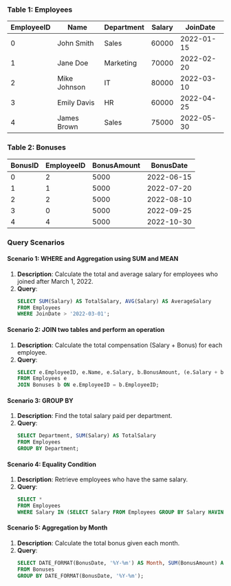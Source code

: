 ### Table 1: Employees
| EmployeeID | Name         | Department   | Salary | JoinDate   |
|------------|--------------|--------------|--------|------------|
| 0          | John Smith   | Sales        | 60000  | 2022-01-15 |
| 1          | Jane Doe     | Marketing    | 70000  | 2022-02-20 |
| 2          | Mike Johnson | IT           | 80000  | 2022-03-10 |
| 3          | Emily Davis  | HR           | 60000  | 2022-04-25 |
| 4          | James Brown  | Sales        | 75000  | 2022-05-30 |

### Table 2: Bonuses
| BonusID | EmployeeID | BonusAmount | BonusDate   |
|---------|------------|-------------|-------------|
| 0       | 2          | 5000        | 2022-06-15  |
| 1       | 1          | 5000        | 2022-07-20  |
| 2       | 2          | 5000        | 2022-08-10  |
| 3       | 0          | 5000        | 2022-09-25  |
| 4       | 4          | 5000        | 2022-10-30  |

### Query Scenarios

#### Scenario 1: WHERE and Aggregation using SUM and MEAN
1. **Description**: Calculate the total and average salary for employees who joined after March 1, 2022.
2. **Query**:
    ```sql
    SELECT SUM(Salary) AS TotalSalary, AVG(Salary) AS AverageSalary
    FROM Employees
    WHERE JoinDate > '2022-03-01';
    ```

#### Scenario 2: JOIN two tables and perform an operation
1. **Description**: Calculate the total compensation (Salary + Bonus) for each employee.
2. **Query**:
    ```sql
    SELECT e.EmployeeID, e.Name, e.Salary, b.BonusAmount, (e.Salary + b.BonusAmount) AS TotalCompensation
    FROM Employees e
    JOIN Bonuses b ON e.EmployeeID = b.EmployeeID;
    ```

#### Scenario 3: GROUP BY
1. **Description**: Find the total salary paid per department.
2. **Query**:
    ```sql
    SELECT Department, SUM(Salary) AS TotalSalary
    FROM Employees
    GROUP BY Department;
    ```

#### Scenario 4: Equality Condition
1. **Description**: Retrieve employees who have the same salary.
2. **Query**:
    ```sql
    SELECT *
    FROM Employees
    WHERE Salary IN (SELECT Salary FROM Employees GROUP BY Salary HAVING COUNT(*) > 1);
    ```

#### Scenario 5: Aggregation by Month
1. **Description**: Calculate the total bonus given each month.
2. **Query**:
    ```sql
    SELECT DATE_FORMAT(BonusDate, '%Y-%m') AS Month, SUM(BonusAmount) AS TotalBonus
    FROM Bonuses
    GROUP BY DATE_FORMAT(BonusDate, '%Y-%m');
    ```
